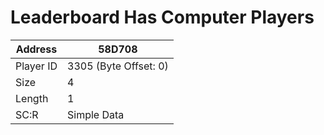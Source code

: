 
#  Leaderboard Has Computer Players
Address   | 58D708
----------|-------------
Player ID | 3305 (Byte Offset: 0)
Size 	  | 4
Length 	  | 1
SC:R      | Simple Data


